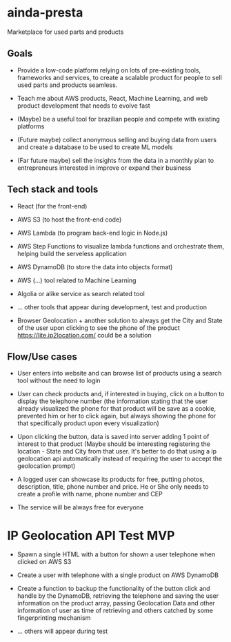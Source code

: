 # ainda-presta
Marketplace for used parts and products

## Goals

- Provide a low-code platform relying on lots of pre-existing tools, frameworks and services, to create a scalable product for people to sell used parts and products seamless.

- Teach me about AWS products, React, Machine Learning, and web product development that needs to evolve fast

- (Maybe) be a useful tool for brazilian people and compete with existing platforms

- (Future maybe) collect anonymous selling and buying data from users and create a database to be used to create ML models

- (Far future maybe) sell the insights from the data in a monthly plan to entrepreneurs interested in improve or expand their business

## Tech stack and tools

- React (for the front-end)

- AWS S3 (to host the front-end code)

- AWS Lambda (to program back-end logic in Node.js)

- AWS Step Functions to visualize lambda functions and orchestrate them, helping build the serveless application

- AWS DynamoDB (to store the data into objects format)

- AWS (...) tool related to Machine Learning

- Algolia or alike service as search related tool

- ... other tools that appear during development, test and production

- Browser Geolocation + another solution to always get the City and State of the user upon clicking to see the phone of the product
https://lite.ip2location.com/ could be a solution

## Flow/Use cases

- User enters into website and can browse list of products using a search tool without the need to login
- User can check products and, if interested in buying, click on a button to display the telephone number (the information stating that the user already visualized the phone for that product will be save as a cookie, prevented him or her to click again, but always showing the phone for that specifically product upon every visualization)
- Upon clicking the button, data is saved into server adding 1 point of interest to that product (Maybe should be interesting registering the location - State and City from that user. It's better to do that using a ip geolocation api automatically instead of requiring the user to accept the geolocation prompt)

- A logged user can showcase its products for free, putting photos, description, title, phone number and price. He or She only needs to create a profile with name, phone number and CEP
- The service will be always free for everyone

# IP Geolocation API Test MVP

- Spawn a single HTML with a button for shown a user telephone when clicked on AWS S3

- Create a user with telephone with a single product on AWS DynamoDB

- Create a function to backup the functionality of the button click and handle by the DynamoDB, retrieving the telephone and saving the user information on the product array, passing Geolocation Data and other information of user as time of retrieving and others catched by some fingerprinting mechanism

- ... others will appear during test